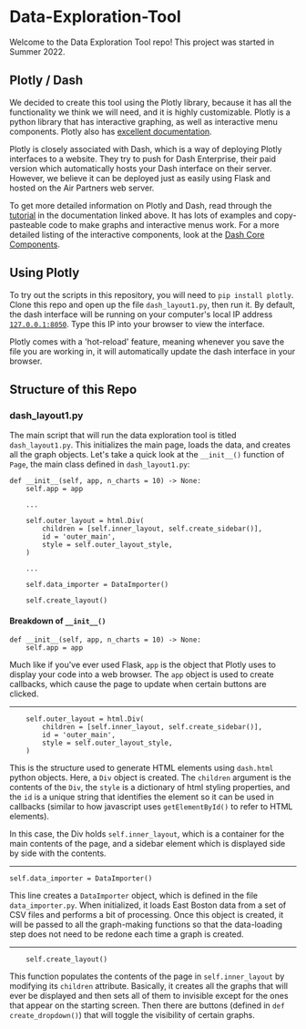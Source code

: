 # Data-Exploration-Tool

Welcome to the Data Exploration Tool repo! This project was started in Summer 2022.

## Plotly / Dash

We decided to create this tool using the Plotly library, because it has all the functionality we think we will need, and it is highly customizable. Plotly is a python library that has interactive graphing, as well as interactive menu components. Plotly also has [excellent documentation](https://dash.plotly.com/installation).

Plotly is closely associated with Dash, which is a way of deploying Plotly interfaces to a website. They try to push for Dash Enterprise, their paid version which automatically hosts your Dash interface on their server. However, we believe it can be deployed just as easily using Flask and hosted on the Air Partners web server.

To get more detailed information on Plotly and Dash, read through the [tutorial](https://dash.plotly.com/installation) in the documentation linked above. It has lots of examples and copy-pasteable code to make graphs and interactive menus work. For a more detailed listing of the interactive components, look at the [Dash Core Components](https://dash.plotly.com/dash-core-components).

## Using Plotly

To try out the scripts in this repository, you will need to `pip install plotly`. Clone this repo and open up the file `dash_layout1.py`, then run it. By default, the dash interface will be running on your computer's local IP address [`127.0.0.1:8050`](http://127.0.0.1:8050/). Type this IP into your browser to view the interface.

Plotly comes with a 'hot-reload' feature, meaning whenever you save the file you are working in, it will automatically update the dash interface in your browser.

## Structure of this Repo

### dash_layout1.py

The main script that will run the data exploration tool is titled `dash_layout1.py`. This initializes the main page, loads the data, and creates all the graph objects. Let's take a quick look at the `__init__()` function of `Page`, the main class defined in `dash_layout1.py`:

```
def __init__(self, app, n_charts = 10) -> None:
    self.app = app

    ...

    self.outer_layout = html.Div(
        children = [self.inner_layout, self.create_sidebar()],
        id = 'outer_main',
        style = self.outer_layout_style,
    )

    ...

    self.data_importer = DataImporter()

    self.create_layout()
```

#### Breakdown of `__init__()`

```
def __init__(self, app, n_charts = 10) -> None:
    self.app = app
```

Much like if you've ever used Flask, `app` is the object that Plotly uses to display your code into a web browser. The `app` object is used to create callbacks, which cause the page to update when certain buttons are clicked.

---

```
    self.outer_layout = html.Div(
        children = [self.inner_layout, self.create_sidebar()],
        id = 'outer_main',
        style = self.outer_layout_style,
    )
```

This is the structure used to generate HTML elements using `dash.html` python objects. Here, a `Div` object is created. The `children` argument is the contents of the `Div`, the `style` is a dictionary of html styling properties, and the `id` is a unique string that identifies the element so it can be used in callbacks (similar to how javascript uses `getElementById()` to refer to HTML elements).

In this case, the Div holds `self.inner_layout`, which is a container for the main contents of the page, and a sidebar element which is displayed side by side with the contents.

---

```
self.data_importer = DataImporter()
```

This line creates a `DataImporter` object, which is defined in the file `data_importer.py`. When initialized, it loads East Boston data from a set of CSV files and performs a bit of processing. Once this object is created, it will be passed to all the graph-making functions so that the data-loading step does not need to be redone each time a graph is created.

---

```
    self.create_layout()
```

This function populates the contents of the page in `self.inner_layout` by modifying its `children` attribute. Basically, it creates all the graphs that will ever be displayed and then sets all of them to invisible except for the ones that appear on the starting screen. Then there are buttons (defined in `def create_dropdown()`) that will toggle the visibility of certain graphs.